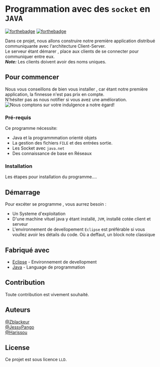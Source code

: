 # Programmation avec des `socket` en `JAVA`

[![forthebadge](http://forthebadge.com/images/badges/built-with-love.svg)](http://forthebadge.com)  [![forthebadge](http://forthebadge.com/images/badges/powered-by-electricity.svg)](http://forthebadge.com)

Dans ce projet, nous allons construire notre première application distribué communiquante avec l'architecture Client-Server.  
Le serveur étant démarer , place aux clients de se connecter pour communiquer entre eux.  
***Note:*** Les clients doivent avoir des noms uniques.

## Pour commencer

Nous vous conseillons de bien vous installer , car étant notre première application, la finnesse n'est pas prix en compte.  
N'hésiter pas as nous notifier si vous avez une amélioration.
![Nous comptons sur votre indulgence a notre égard!](https://www.google.com/imgres?imgurl=https%3A%2F%2Fm.marabout.com%2Fsites%2Fdefault%2Ffiles%2Fcaptures77.png&imgrefurl=https%3A%2F%2Fm.marabout.com%2Fsoyez-indulgent-avec-vous-meme&tbnid=5WuP9DernPXAwM&vet=12ahUKEwizn_7F8onwAhUT1IUKHTpGCDQQMygCegUIARCmAQ..i&docid=C54ka7wQO4-paM&w=563&h=586&q=soyez%20indulgent&safe=active&ved=2ahUKEwizn_7F8onwAhUT1IUKHTpGCDQQMygCegUIARCmAQ)

### Pré-requis

Ce programme nécessite:

- Java et la programmmation orienté objets
- La gestion des fichiers `FILE` et des entrées sortie.
- Les Socket avec `java.net`
- Des connaissance de base en Réseaux

### Installation

Les étapes pour installation du programme....


## Démarrage
Pour excéter se programme , vous aurrez besoin :  
- Un Systeme d'exploitation
- D'une machine vituel java y étant installé, `JVM`, installé cotée client et serveur  
- L'environnement de devellopement `Eclipse` est préférable si vous voullez avoir les détails du code. Où a deffaut, un block note classique
## Fabriqué avec

* [Eclipse](https://www.eclipse.org/) - Environnement de devellopment
* [Java](https://www.java.com/fr/) - Language de programmation

## Contribution

Toute contribution est vivement souhaité.

## Auteurs
[@Zblackeur](https://github.com/Zblackeur)  
[@JessyPango](https://github.com/JessyPango)  
[@Harissou](https://github.com/Harissou)

## License

Ce projet est sous licence ``LLD``.
